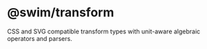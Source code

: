# @swim/transform

CSS and SVG compatible transform types with unit-aware algebraic operators
and parsers.
